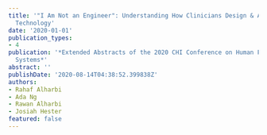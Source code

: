 ```yaml
---
title: '"I Am Not an Engineer": Understanding How Clinicians Design & Alter Assistive
  Technology'
date: '2020-01-01'
publication_types:
- 4
publication: '*Extended Abstracts of the 2020 CHI Conference on Human Factors in Computing
  Systems*'
abstract: ''
publishDate: '2020-08-14T04:38:52.399838Z'
authors:
- Rahaf Alharbi
- Ada Ng
- Rawan Alharbi
- Josiah Hester
featured: false
---
```

